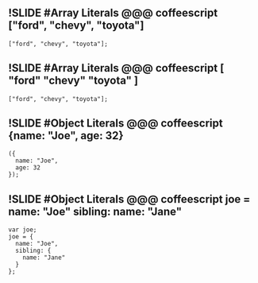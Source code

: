 !SLIDE
#Array Literals
    @@@ coffeescript
    ["ford", "chevy", "toyota"]
---
    ["ford", "chevy", "toyota"];

!SLIDE
#Array Literals
    @@@ coffeescript
    [
      "ford"
      "chevy"
      "toyota"
    ]
---
    ["ford", "chevy", "toyota"];

!SLIDE
#Object Literals
    @@@ coffeescript
    {name: "Joe", age: 32}
---
    ({
      name: "Joe",
      age: 32
    });

!SLIDE
#Object Literals
    @@@ coffeescript
    joe =
      name: "Joe"
      sibling:
        name: "Jane"
---
    var joe;
    joe = {
      name: "Joe",
      sibling: {
        name: "Jane"
      }
    };
